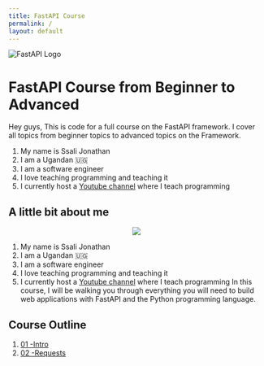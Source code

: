 ```yaml
---
title: FastAPI Course
permalink: /
layout: default
---
```


![FastAPI Logo](https://fastapi.tiangolo.com/img/logo-margin/logo-teal.png)

# FastAPI Course from Beginner to Advanced

Hey guys, This is code for a full course on the FastAPI framework. I cover all topics from beginner topics to advanced topics on the Framework.
1. My name is Ssali Jonathan
2. I am a Ugandan 🇺🇬
3. I am a software engineer 
4. I love teaching programming and teaching it
5. I currently host a [Youtube channel](https://www.youtube.com/channel/UC4AYRvDw3yh-ChonxxW6VLA)  where I teach programming 
## A little bit about me

<p align="center">
    <img src="https://avatars.githubusercontent.com/u/47812529?v=4" size="500">
</p>

1. My name is Ssali Jonathan
2. I am a Ugandan 🇺🇬
3. I am a software engineer 
4. I love teaching programming and teaching it
5. I currently host a [Youtube channel](https://www.youtube.com/channel/UC4AYRvDw3yh-ChonxxW6VLA)  where I teach programming 
In this course, I will be walking you through everything you will need to build web applications with FastAPI and the Python programming language.

## Course Outline

1. [01 -Intro](01/index.md)
2. [02 -Requests](02/index.md)

